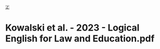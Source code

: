 [🇿](zotero://select/library/items/RG53DB83)

# Kowalski et al. - 2023 - Logical English for Law and Education.pdf

